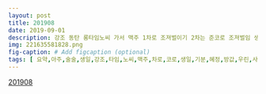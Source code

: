 ```yaml
---
layout: post
title: 201908
date: 2019-09-01
description: 강조 동탄 롱타임노씨 가서 맥주 1차로 조져벌이기 2차는 준코로 조져벌임 생일이라고 기분 생일날 아빠 지인 찬스로 동탄 라마다호텔에서 잤음 헤헤 친구들이 케이크 초 불게 하려고 
img: 221635581828.png
fig-caption: # Add figcaption (optional)
tags: [ 요약,아주,술술,생일,강조,타임,노씨,맥주,차로,코로,생일,기분,혜정,방값,우린,사치,십만원,세트,때문,후회,텐션,미스터,오징어,매운탕,지기,우리,안주,자주,이동,우리,끼리,다른,테이블,아저씨,일행,번만,가로,산낙지,인생,산낙지,꼬소해,꼬소해,혜정,아이스크림,아이스크림,기프티콘,감동,눈물,과자,육개장,사발면,요즘,보신,생일,아빠,지인,찬스,라마,호텔,헤헤,친구,케이크,보고,티나,고마,얘드,수연,선물,설정,여름,가을,겨울,얼른,가을,맘스,터치,알바,동생,아주,케이크,선물,케이크,사실,중이,선물,쓰레기,중이,케이크,내년,생일,진짜,쓸모,선물,알바,라면,생각,아빠,라면,대신,웬일,오키,비빔,라면,스프,최애,라면,진짜,눈물,지금,생각,버킷리스트,하나,뮤지컬,영웅,보기,헤헤,옛날,페북,정성화,배우,누가,죄인,무대,보고,감명,실제,보고,마침,서울,마지막,당장,예매,나중,리뷰,역사,관련,내용,우리,민족,애국심,가장,카메라,생각,무대,커튼,노래,박수,소리,대박,영상,혼자,후회,뮤지컬,홍균,휴가,동현,겸사겸사,이번,반일,하여튼,한신포차,돌뼈,존맛,만취,개취,기억,사랑,봄베이,술술,술술,이쯤,일상,리기,양심,정도,혜정,결막염,여름,무렵,비염,알레르기,결막염,자식,렌즈,사진,자신감,혜진,드뎌,한국,영등포,아트,몬스터,학년,공모전,멤버,끈끈,혜진,중국,선물,엉엉,찰리,중국,과자,에어팟,케이스,고민,혜진,센스,박수,짝짝,여러분,에어팟,케이스,귀엽죵,글구,대외,활동,조선,장군,우수,활동,헤헤,마감,시간,제출,뿌듯매앤,훈이,짬뽕,한번,읍니,라면,치즈,합격,라면,라면,진짜,여러분,다리,가세,염통,꼬치,껍질,꼬치,염통,껍질,진짜,양념,진짜,다가,껍질,꼬치,정도,제발,매년,생일,라이언,준닷,가든,라이언,생각,나나,이건,제주도,라이언,진짜,아라가,선물,케이스,졸귀,인정,아이폰,검정색,용서,귀걸이,어쩜,제일,귀걸이,인생,처음,배달,주문,아빠,거실,노크,달라,배달,아저씨,아빠,몰래,동생,클리어,완전,인정,감성,친구,영주,서현,서현,진짜,지모,얼른,리뷰,서현,영주,혜진,만난,자라,구경,향수,자라,향수,처음,냄새,가격,뿌리,부찌,부대찌개,사랑,거의,하루,종일,고문,당한,하루,카페,빙수,핸복,하루,저기,부대찌개,존맛임,롯데,타워,오뎅,식당,하늘,사진,서현,자랑,서현,사진,위아래,미안,민지,알바,다해,맘터,회식,빠밤,회식,먹음,진짜,여기,소주,항상,진짜,말림,친구,재우,프로젝트,회식,재우,재우,우리,기분,옛날,중국어,고민,해커스,실력,테스트,중딩,중국어,일본어,항상,중국어,선택,파고다,중국어,다짐,동생,명랑,핫도그,알바,실수,핫도그,처리,이건,지옥,핫도그,사진,아빠,있었느데,강소,승혁,소원,구경,우리,이번,약속,전날,파토,우린,평생,만날,해병대,가오,오지,승훈,육군,나부랭이,휴가,역대,취해,화장,엉엉,이제,금주,돌격,머리,승훈이,갈수록,점점,얼굴,노화,해병대,때문,톡탕해,점점,가을,장만,다이아몬드,레이라,체크,셔츠,진심,완전,가을,팔이,때문,반성,혜정,목표,코노,과연 ]
---
```

[201908](https://blog.naver.com/hyej3j?Redirect=Log&logNo=221635581828)
